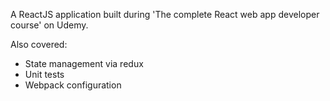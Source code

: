 A ReactJS application built during 'The complete React web app
developer course' on Udemy.

Also covered:
- State management via redux
- Unit tests
- Webpack configuration
